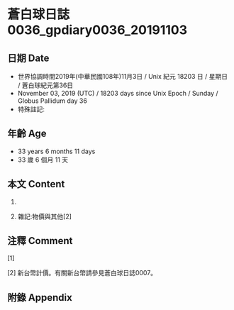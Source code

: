 # 蒼白球日誌0036_gpdiary0036_20191103 #

## 日期 Date ##

* 世界協調時間2019年(中華民國108年)11月3日 / Unix 紀元 18203 日 / 星期日 / 蒼白球紀元第36日
* November 03, 2019 (UTC) / 18203 days since Unix Epoch / Sunday / Globus Pallidum day 36
* 特殊註記:

## 年齡 Age ##

* 33 years 6 months 11 days
* 33 歲 6 個月 11 天

## 本文 Content ##

1. 

    
2. 雜記:物價與其他[2]

    

## 注釋 Comment ##

[1] 


[2] 新台幣計價。有關新台幣請參見蒼白球日誌0007。



## 附錄 Appendix ##

